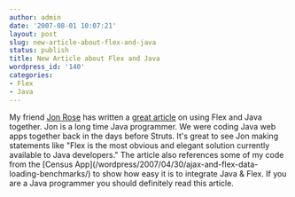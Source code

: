 ```yaml
---
author: admin
date: '2007-08-01 10:07:21'
layout: post
slug: new-article-about-flex-and-java
status: publish
title: New Article about Flex and Java
wordpress_id: '140'
categories:
- Flex
- Java
---
```


My friend [Jon Rose](http://ectropic.com/wordpress/) has written a [great
article](http://www.adobe.com/devnet/flex/articles/java_flex.html) on using
Flex and Java together. Jon is a long time Java programmer. We were coding
Java web apps together back in the days before Struts. It's great to see Jon
making statements like "Flex is the most obvious and elegant solution
currently available to Java developers." The article also references some of
my code from the [Census App](/wordpress/2007/04/30/ajax-and-flex-data-
loading-benchmarks/) to show how easy it is to integrate Java & Flex. If you
are a Java programmer you should definitely read this article.

